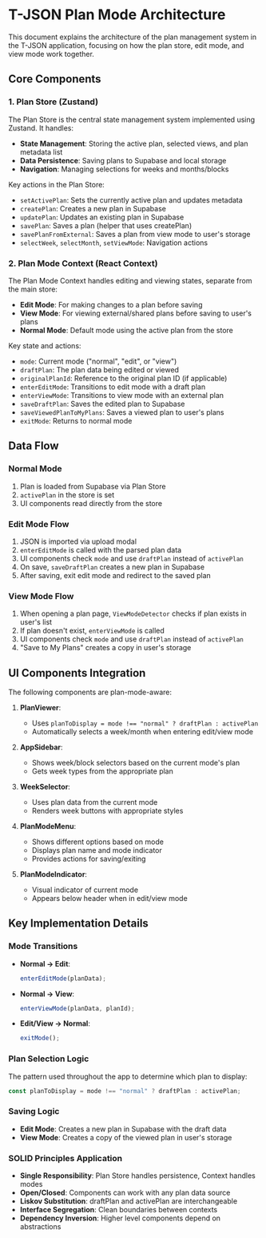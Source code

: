# T-JSON Plan Mode Architecture

This document explains the architecture of the plan management system in the T-JSON application, focusing on how the plan store, edit mode, and view mode work together.

## Core Components

### 1. Plan Store (Zustand)

The Plan Store is the central state management system implemented using Zustand. It handles:

- **State Management**: Storing the active plan, selected views, and plan metadata list
- **Data Persistence**: Saving plans to Supabase and local storage
- **Navigation**: Managing selections for weeks and months/blocks

Key actions in the Plan Store:
- `setActivePlan`: Sets the currently active plan and updates metadata
- `createPlan`: Creates a new plan in Supabase
- `updatePlan`: Updates an existing plan in Supabase
- `savePlan`: Saves a plan (helper that uses createPlan)
- `savePlanFromExternal`: Saves a plan from view mode to user's storage
- `selectWeek`, `selectMonth`, `setViewMode`: Navigation actions

### 2. Plan Mode Context (React Context)

The Plan Mode Context handles editing and viewing states, separate from the main store:

- **Edit Mode**: For making changes to a plan before saving
- **View Mode**: For viewing external/shared plans before saving to user's plans
- **Normal Mode**: Default mode using the active plan from the store

Key state and actions:
- `mode`: Current mode ("normal", "edit", or "view")
- `draftPlan`: The plan data being edited or viewed
- `originalPlanId`: Reference to the original plan ID (if applicable)
- `enterEditMode`: Transitions to edit mode with a draft plan
- `enterViewMode`: Transitions to view mode with an external plan
- `saveDraftPlan`: Saves the edited plan to Supabase
- `saveViewedPlanToMyPlans`: Saves a viewed plan to user's plans
- `exitMode`: Returns to normal mode

## Data Flow

### Normal Mode

1. Plan is loaded from Supabase via Plan Store
2. `activePlan` in the store is set
3. UI components read directly from the store

### Edit Mode Flow

1. JSON is imported via upload modal
2. `enterEditMode` is called with the parsed plan data
3. UI components check `mode` and use `draftPlan` instead of `activePlan`
4. On save, `saveDraftPlan` creates a new plan in Supabase
5. After saving, exit edit mode and redirect to the saved plan

### View Mode Flow

1. When opening a plan page, `ViewModeDetector` checks if plan exists in user's list
2. If plan doesn't exist, `enterViewMode` is called
3. UI components check `mode` and use `draftPlan` instead of `activePlan`
4. "Save to My Plans" creates a copy in user's storage

## UI Components Integration

The following components are plan-mode-aware:

1. **PlanViewer**: 
   - Uses `planToDisplay = mode !== "normal" ? draftPlan : activePlan`
   - Automatically selects a week/month when entering edit/view mode

2. **AppSidebar**:
   - Shows week/block selectors based on the current mode's plan
   - Gets week types from the appropriate plan

3. **WeekSelector**:
   - Uses plan data from the current mode
   - Renders week buttons with appropriate styles

4. **PlanModeMenu**:
   - Shows different options based on mode
   - Displays plan name and mode indicator
   - Provides actions for saving/exiting

5. **PlanModeIndicator**:
   - Visual indicator of current mode
   - Appears below header when in edit/view mode

## Key Implementation Details

### Mode Transitions

- **Normal → Edit**: 
  ```javascript
  enterEditMode(planData);
  ```

- **Normal → View**: 
  ```javascript
  enterViewMode(planData, planId);
  ```

- **Edit/View → Normal**:
  ```javascript
  exitMode();
  ```

### Plan Selection Logic

The pattern used throughout the app to determine which plan to display:

```javascript
const planToDisplay = mode !== "normal" ? draftPlan : activePlan;
```

### Saving Logic

- **Edit Mode**: Creates a new plan in Supabase with the draft data
- **View Mode**: Creates a copy of the viewed plan in user's storage

### SOLID Principles Application

- **Single Responsibility**: Plan Store handles persistence, Context handles modes
- **Open/Closed**: Components can work with any plan data source
- **Liskov Substitution**: draftPlan and activePlan are interchangeable
- **Interface Segregation**: Clean boundaries between contexts
- **Dependency Inversion**: Higher level components depend on abstractions
